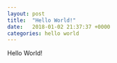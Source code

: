 ```yaml
---
layout: post
title:  "Hello World!"
date:   2018-01-02 21:37:37 +0000
categories: hello world
---
```

Hello World!
